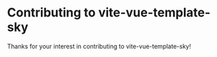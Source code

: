 # Contributing to vite-vue-template-sky

Thanks for your interest in contributing to vite-vue-template-sky!
